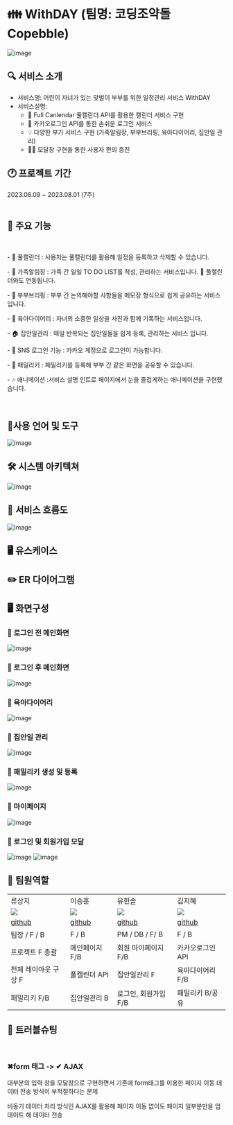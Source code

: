 # 👪 WithDAY (팀명: 코딩조약돌 Copebble)
![image](https://github.com/2023-SMHRD-SW-DataDesign-1/CoPebble/assets/134522033/c220335b-9a2d-4cf5-bb4c-a33090545bb4)

## 🔍 서비스 소개
* 서비스명: 어린이 자녀가 있는 맞벌이 부부를 위한 일정관리 서비스 WithDAY
* 서비스설명:
  - 📆 Full Canlendar 풀캘린더 API를 활용한 캘린더 서비스 구현
  - 💛 카카오로그인 API를 통한 손쉬운 로그인 서비스
  - 💡 다양한 부가 서비스 구현 (가족알림장, 부부브리핑, 육아다이어리, 집안일 관리)
  - 🙆‍♀️ 모달창 구현을 통한 사용자 편의 증진 <br>
  
## 🕐 프로젝트 기간
2023.06.09 ~ 2023.08.01 (7주)
<br>
<br>

## 💬 주요 기능
<br>
<P>- 📆 풀캘린더 : 사용자는 풀캘린더를 활용해 일정을 등록하고 삭제할 수 있습니다. </P>                   
<P>- 📩 가족알림장 : 가족 간 일일 TO DO LIST를 작성, 관리하는 서비스입니다. 📆 풀캘린더와도 연동됩니다. </P>                          
<P>- 📣 부부브리핑 : 부부 간 논의해야할 사항들을 메모장 형식으로 쉽게 공유하는 서비스입니다. </P>     
<P>- 👶 육아다이어리 : 자녀의 소중한 일상을 사진과 함께 기록하는 서비스입니다. </P>    
<P>- 🏠 집안일관리 : 매일 반복되는 집안일들을 쉽게 등록, 관리하는 서비스 입니다.  </P> 
<P>- 💌 SNS 로그인 기능 : 카카오 계정으로 로그인이 가능합니다. </P>
<P>- 💚 패밀리키 : 패밀리키를 등록해 부부 간 같은 화면을 공유할 수 있습니다. </P>
<P>- 🎶 애니메이션 :서비스 설명 인트로 페이지에서 눈을 즐겁게하는 애니메이션을 구현했습니다. </P>

<br>

## 🔨사용 언어 및 도구
![image](https://github.com/2023-SMHRD-SW-DataDesign-1/CoPebble/assets/134522033/acc71402-aed7-4cf2-94cf-35bf126a2339)


## 🛠 시스템 아키텍쳐
![image](https://github.com/2023-SMHRD-SW-DataDesign-1/CoPebble/assets/134522033/d347244f-0f87-4b36-816f-3119b8d650a9)


## 📰 서비스 흐름도
![image](https://github.com/2023-SMHRD-SW-DataDesign-1/CoPebble/assets/134522033/4c595042-ef7b-469b-81f0-0658ac3ffa06)


## 🖥 유스케이스

## ✏️ ER 다이어그램

## 🖥️ 화면구성

### 💛 로그인 전 메인화면
![image](https://github.com/2023-SMHRD-SW-DataDesign-1/CoPebble/assets/134522033/e42b8017-a2b7-4a89-81d8-b5ecf821806e)

### 💛 로그인 후 메인화면
![image](https://github.com/2023-SMHRD-SW-DataDesign-1/CoPebble/assets/134522033/6f4c7b0e-2808-45ce-b18d-bf7c18dc5245)

### 💛 육아다이어리
![image](https://github.com/2023-SMHRD-SW-DataDesign-1/CoPebble/assets/134522033/9c264414-c43e-497a-93d3-dac83a013c07)

### 💛 집안일 관리
![image](https://github.com/2023-SMHRD-SW-DataDesign-1/CoPebble/assets/134522033/067b3553-88c8-4b92-a39c-6e0358d60719)

### 💛 패밀리키 생성 및 등록
![image](https://github.com/2023-SMHRD-SW-DataDesign-1/CoPebble/assets/134522033/b89534a4-9be4-4ec6-a8d9-3ab43ff83238)

### 💛 마이페이지
![image](https://github.com/2023-SMHRD-SW-DataDesign-1/CoPebble/assets/134522033/0700495e-25f6-40cb-bec0-8e20366e8fe0)

### 💛 로그인 및 회원가입 모달
![image](https://github.com/2023-SMHRD-SW-DataDesign-1/CoPebble/assets/134522033/ab6e2f35-1373-4b81-8e53-a8e37079bb54)
![image](https://github.com/2023-SMHRD-SW-DataDesign-1/CoPebble/assets/134522033/5c346761-a646-486d-9363-93f6071987ba)

## 🌷 팀원역할

<table>
  <tr>
    <td>류상지</td>
    <td>이승훈</td> 
    <td>유한솔</td>
    <td>김지혜</td>
  </tr>
    <tr>
    <td> <img src="https://github.com/2023-SMHRD-SW-DataDesign-1/CoPebble/assets/134522033/349a320a-48e9-4992-9390-98629f0f4330"/>
</td>
    <td> <img src="https://github.com/2023-SMHRD-SW-DataDesign-1/CoPebble/assets/134522033/b9963154-3111-4899-bfdc-ef0c9de025b6"/>
</td>
    <td> <img src="https://github.com/2023-SMHRD-SW-DataDesign-1/CoPebble/assets/134522033/3bc32c0c-f01c-4de2-ad7c-8891cf296af4"/>
 </td>
    <td><img src="https://github.com/2023-SMHRD-SW-DataDesign-1/CoPebble/assets/134522033/5ac886da-26b6-4787-9af3-a6a646cd79b3"/>
 </td>
  </tr>
    <tr>
    <td><a href="https://github.com/chgo0506" target='_blank'>github</a></td>
    <td><a href="https://github.com/SIM-TOO" target='_blank'>github</a></td>
    <td><a href="https://github.com/pbnc1123" target='_blank'>github</a></td>
    <td><a href="https://github.com/rlawlgp0197" target='_blank'>github</a></td>
  </tr>
  <tr>
    <td> 팀장 / F / B </td>
    <td> F / B </td>
    <td> PM / DB / F/ B </td>
    <td> F / B </td>
  </tr>
  <tr>
    <td> 프로젝트 F 총괄 </td>
    <td> 메인페이지 F/B </td>
    <td> 회원 마이페이지 F/B </td>
    <td> 카카오로그인 API </td>
  </tr>
  <tr>
    <td> 전체 레이아웃 구상 F </td>
    <td> 풀캘린더 API </td>
    <td> 집안일관리 F </td>
    <td> 육아다이어리 F/B </td>
  </tr>
  <tr>
    <td> 패밀리키 F/B </td>
    <td> 집안일관리 B </td>
    <td> 로그인, 회원가입 F/B </td>
    <td> 패밀리키 B/공유 </td>
  </tr>

</table>


## 🚩 트러블슈팅
<br>
<h3> ✖form 태그 -> ✔ AJAX </h3>
<p> 대부분의 입력 창을 모달창으로 구현하면서 기존에 form태그를 이용한 페이지 이동 데이터 전송 방식이 부적절하다는 문제 </p>
<p> 비동기 데이터 처리 방식인 AJAX를 활용해 페이지 이동 없이도 페이지 일부분만을 업데이트 해 데이터 전송</p>
<br>
<br>
